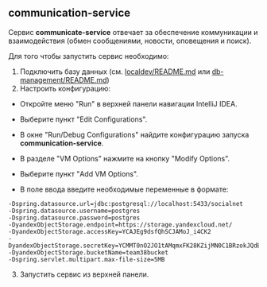 ## communication-service

Сервис **communicate-service** отвечает за обеспечение коммуникации и взаимодействия (обмен сообщениями, новости, оповещения и поиск).

Для того чтобы запустить сервис необходимо:
1. Подключить базу данных (см. [localdev/README.md](../.localdev/README.md) или [db-management/README.md](../db-management/README.md))
2. Настроить конфигурацию:
- Откройте меню "Run" в верхней панели навигации IntelliJ IDEA.

- Выберите пункт "Edit Configurations".

- В окне "Run/Debug Configurations" найдите конфигурацию запуска **communication-service**.

- В разделе "VM Options" нажмите на кнопку "Modify Options".

- Выберите пункт "Add VM Options".

- В поле ввода введите необходимые переменные в формате:
```
-Dspring.datasource.url=jdbc:postgresql://localhost:5433/socialnet  
-Dspring.datasource.username=postgres  
-Dspring.datasource.password=postgres
-DyandexObjectStorage.endpoint=https://storage.yandexcloud.net/
-DyandexObjectStorage.accessKey=YCAJEg9dsfQhSCJAMoJ_i4CK2
-DyandexObjectStorage.secretKey=YCMMT0nO2JO1tAMqmxFK28KZijMN0C1BRzokJQdB
-DyandexObjectStorage.bucketName=team38bucket
-Dspring.servlet.multipart.max-file-size=5MB
```
3. Запустить сервис из верхней панели.